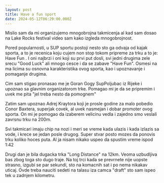 ```yaml
---
layout: post
title: Have a fun sport
date: 2024-05-12T06:29:00.000Z
---
```

Mislio sam da mi organizujemo mnogobrojna takmicenja al kad sam dosao na Lake Rocks festival video sam kako izgleda mnogobrojnost.

Pored popularnosti, u SUP sportu postoji nesto sto ga odvaja od kajak sporta, a to je recenica koju cujem non stop tokom pripreme za trku a to je: Have Fun . I oni najbrzi i oni koji su prvi put dosli, svi jedni drugima zele srecu "Good Luck" ali mnogo cesce i da se zabave "Have Fun". Osmesi na ma licima su osnovna karakteristika ovog sporta, kao i upoznavanje i pomaganje drugima. 



Cim sam stigao pronasao me je Goran Gogy SupPoljubac iz Rijeke i upoznao sa glavnim organizatorom trke. Pomagao mi je da se pripremim i uvek me pita "jel treba nesto da pomognem"

Zatim sam upoznao Adrej Kraytora koji je prosle godine za malo pobedio Conor Baxtera, superjak covek, al uvek nasmejan i dobar promoter ovog sporta. On mi je pomogao da izaberem velicinu vedla i zajedno smo veslali zavrsnu trku na 200m.

Svi takmicari imaju chip na nozi i meri se vreme kada ulazis i kada izlazis sa vode, i krece se jedan posle drugog. Super stvar posto mozes da ponovis trku koliko hoces puta. Al ja nisam nikako uspeo da spustim vreme ispod 1:42  

Drugi dan je bila dugacka trka "Long Distance" na 12km. Veoma uzbudljiva bas zbog toga sto dugo traje. Na toj trci kada se prevrnete nije uopste strasno, izgubi se par sekundi, sto na komacnih sat i po nema nikakav uticaj. Ovde treba nauciti sedeti na talasu iza camca "draft" sto sam ispeo tek u zadnjem kilometru.

